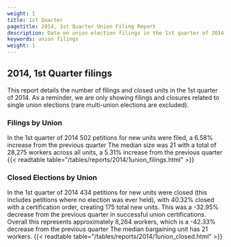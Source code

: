 ```yaml
---
weight: 1
title: 1st Quarter
pagetitle: 2014, 1st Quarter Union Filing Report
description: Data on union election filings in the 1st quarter of 2014
keywords: union filings
weight: 1
---
```


## 2014, 1st Quarter filings

This report details the number of filings and closed units in the 1st quarter of 2014. As a reminder, we are only showing filings and closures related to single union elections (rare multi-union elections are excluded).

### Filings by Union
In the 1st quarter of 2014 502 petitions for new units were filed, a 6.58% increase from the previous quarter The median size was 21 with a total of 28,275 workers across all units, a 5.31% increase from the previous quarter
{{< readtable table="/tables/reports/2014/1union_filings.html" >}}

### Closed Elections by Union
In the 1st quarter of 2014 434 petitions for new units were closed (this includes petitions where no election was ever held), with 40.32% closed with a certification order, creating 175 total new units. This was a -32.95% decrease from the previous quarter in successful union certifications. Overall this represents approximately 8,264 workers, which is a -42.33% decrease from the previous quarter The median bargaining unit has 21 workers.
{{< readtable table="/tables/reports/2014/1union_closed.html" >}}
